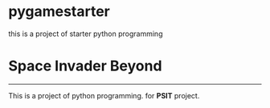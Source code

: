 # pygamestarter
this is a project of starter python programming

# Space Invader Beyond
-------------------------
This is a project of python programming.
for **PSIT** project.
